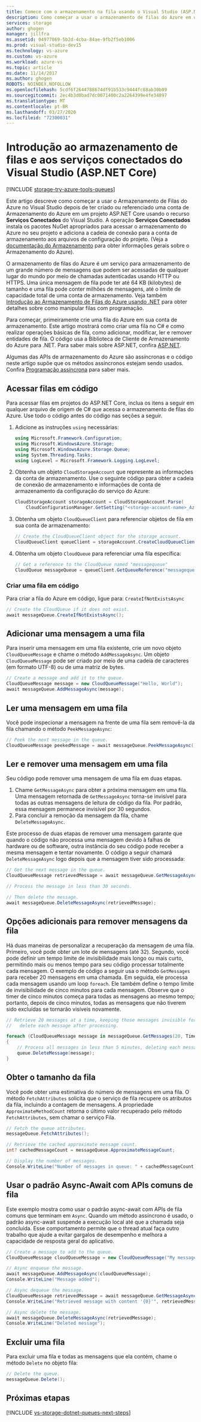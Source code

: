 ```yaml
---
title: Comece com o armazenamento na fila usando o Visual Studio (ASP.NET Core)
description: Como começar a usar o armazenamento de filas do Azure em um projeto ASP.NET Core no Visual Studio
services: storage
author: ghogen
manager: jillfra
ms.assetid: 04977069-5b2d-4cba-84ae-9fb2f5eb1006
ms.prod: visual-studio-dev15
ms.technology: vs-azure
ms.custom: vs-azure
ms.workload: azure-vs
ms.topic: article
ms.date: 11/14/2017
ms.author: ghogen
ROBOTS: NOINDEX,NOFOLLOW
ms.openlocfilehash: 5cdf6f2644788674df91b533c9444fc88ab30b09
ms.sourcegitcommit: 2ec4b3d0bad7dc0071400c2a2264399e4fe34897
ms.translationtype: MT
ms.contentlocale: pt-BR
ms.lasthandoff: 03/27/2020
ms.locfileid: "72300031"
---
```

# <a name="get-started-with-queue-storage-and-visual-studio-connected-services-aspnet-core"></a>Introdução ao armazenamento de filas e aos serviços conectados do Visual Studio (ASP.NET Core)

[!INCLUDE [storage-try-azure-tools-queues](../../includes/storage-try-azure-tools-queues.md)]

Este artigo descreve como começar a usar o Armazenamento de Filas do Azure no Visual Studio depois de ter criado ou referenciado uma conta de Armazenamento do Azure em um projeto ASP.NET Core usando o recurso **Serviços Conectados** do Visual Studio. A operação **Serviços Conectados** instala os pacotes NuGet apropriados para acessar o armazenamento do Azure no seu projeto e adiciona a cadeia de conexão para a conta de armazenamento aos arquivos de configuração do projeto. (Veja a [documentação do Armazenamento](https://azure.microsoft.com/documentation/services/storage/) para obter informações gerais sobre o Armazenamento do Azure).

O armazenamento de filas do Azure é um serviço para armazenamento de um grande número de mensagens que podem ser acessadas de qualquer lugar do mundo por meio de chamadas autenticadas usando HTTP ou HTTPS. Uma única mensagem de fila pode ter até 64 KB (kilobytes) de tamanho e uma fila pode conter milhões de mensagens, até o limite de capacidade total de uma conta de armazenamento. Veja também [Introdução ao Armazenamento de Filas do Azure usando .NET](../storage/queues/storage-dotnet-how-to-use-queues.md) para obter detalhes sobre como manipular filas com programação.

Para começar, primeiramente crie uma fila do Azure em sua conta de armazenamento. Este artigo mostrará como criar uma fila no C# e como realizar operações básicas de fila, como adicionar, modificar, ler e remover entidades de fila.  O código usa a Biblioteca de Cliente de Armazenamento do Azure para .NET. Para saber mais sobre ASP.NET, confira [ASP.NET](https://www.asp.net).

Algumas das APIs de armazenamento do Azure são assíncronas e o código neste artigo supõe que os métodos assíncronos estejam sendo usados. Confira [Programação assíncrona](https://docs.microsoft.com/dotnet/csharp/async) para saber mais.

## <a name="access-queues-in-code"></a>Acessar filas em código

Para acessar filas em projetos do ASP.NET Core, inclua os itens a seguir em qualquer arquivo de origem de C# que acessa o armazenamento de filas do Azure. Use todo o código antes do código nas seções a seguir.

1. Adicione as instruções `using` necessárias:
    ```cs
    using Microsoft.Framework.Configuration;
    using Microsoft.WindowsAzure.Storage;
    using Microsoft.WindowsAzure.Storage.Queue;
    using System.Threading.Tasks;
    using LogLevel = Microsoft.Framework.Logging.LogLevel;
    ```

1. Obtenha um objeto `CloudStorageAccount` que represente as informações da conta de armazenamento. Use o seguinte código para obter a cadeia de conexão de armazenamento e informações de conta de armazenamento da configuração do serviço do Azure:

    ```cs
    CloudStorageAccount storageAccount = CloudStorageAccount.Parse(
        CloudConfigurationManager.GetSetting("<storage-account-name>_AzureStorageConnectionString"));
    ```

1. Obtenha um objeto `CloudQueueClient` para referenciar objetos de fila em sua conta de armazenamento:

    ```cs
    // Create the CloudQueueClient object for the storage account.
    CloudQueueClient queueClient = storageAccount.CreateCloudQueueClient();
    ```
1. Obtenha um objeto `CloudQueue` para referenciar uma fila específica:

    ```cs
    // Get a reference to the CloudQueue named "messagequeue"
    CloudQueue messageQueue = queueClient.GetQueueReference("messagequeue");
    ```

### <a name="create-a-queue-in-code"></a>Criar uma fila em código

Para criar a fila do Azure em código, ligue para: `CreateIfNotExistsAsync`

```cs
// Create the CloudQueue if it does not exist.
await messageQueue.CreateIfNotExistsAsync();
```

## <a name="add-a-message-to-a-queue"></a>Adicionar uma mensagem a uma fila

Para inserir uma mensagem em uma fila existente, crie um novo objeto `CloudQueueMessage` e chame o método `AddMessageAsync`. Um objeto `CloudQueueMessage` pode ser criado por meio de uma cadeia de caracteres (em formato UTF-8) ou de uma matriz de bytes.

```cs
// Create a message and add it to the queue.
CloudQueueMessage message = new CloudQueueMessage("Hello, World");
await messageQueue.AddMessageAsync(message);
```

## <a name="read-a-message-in-a-queue"></a>Ler uma mensagem em uma fila

Você pode inspecionar a mensagem na frente de uma fila sem removê-la da fila chamando o método `PeekMessageAsync`:

```cs
// Peek the next message in the queue.
CloudQueueMessage peekedMessage = await messageQueue.PeekMessageAsync();
```

## <a name="read-and-remove-a-message-in-a-queue"></a>Ler e remover uma mensagem em uma fila

Seu código pode remover uma mensagem de uma fila em duas etapas.

1. Chame `GetMessageAsync` para obter a próxima mensagem em uma fila. Uma mensagem retornada de `GetMessageAsync` torna-se invisível para todas as outras mensagens de leitura de código da fila. Por padrão, essa mensagem permanece invisível por 30 segundos.
1. Para concluir a remoção da mensagem da fila, chame `DeleteMessageAsync`.

Este processo de duas etapas de remover uma mensagem garante que quando o código não processa uma mensagem devido à falhas de hardware ou de software, outra instância do seu código pode receber a mesma mensagem e tentar novamente. O código a seguir chamará `DeleteMessageAsync` logo depois que a mensagem tiver sido processada:

```cs
// Get the next message in the queue.
CloudQueueMessage retrievedMessage = await messageQueue.GetMessageAsync();

// Process the message in less than 30 seconds.

// Then delete the message.
await messageQueue.DeleteMessageAsync(retrievedMessage);
```

## <a name="additional-options-for-dequeuing-messages"></a>Opções adicionais para remover mensagens da fila

Há duas maneiras de personalizar a recuperação da mensagem de uma fila. Primeiro, você pode obter um lote de mensagens (até 32). Segundo, você pode definir um tempo limite de invisibilidade mais longo ou mais curto, permitindo mais ou menos tempo para seu código processar totalmente cada mensagem. O exemplo de código a seguir usa o método `GetMessages` para receber 20 mensagens em uma chamada. Em seguida, ele processa cada mensagem usando um loop `foreach`. Ele também define o tempo limite de invisibilidade de cinco minutos para cada mensagem. Observe que o timer de cinco minutos começa para todas as mensagens ao mesmo tempo; portanto, depois de cinco minutos, todas as mensagens que não tiverem sido excluídas se tornarão visíveis novamente.

```cs
// Retrieve 20 messages at a time, keeping those messages invisible for 5 minutes, 
//   delete each message after processing.

foreach (CloudQueueMessage message in messageQueue.GetMessages(20, TimeSpan.FromMinutes(5)))
{
    // Process all messages in less than 5 minutes, deleting each message after processing.
    queue.DeleteMessage(message);
}
```

## <a name="get-the-queue-length"></a>Obter o tamanho da fila

Você pode obter uma estimativa do número de mensagens em uma fila. O método `FetchAttributes` solicita que o serviço de fila recupere os atributos da fila, incluindo a contagem de mensagens. A propriedade `ApproximateMethodCount` retorna o último valor recuperado pelo método `FetchAttributes`, sem chamar o serviço Fila.

```cs
// Fetch the queue attributes.
messageQueue.FetchAttributes();

// Retrieve the cached approximate message count.
int? cachedMessageCount = messageQueue.ApproximateMessageCount;

// Display the number of messages.
Console.WriteLine("Number of messages in queue: " + cachedMessageCount);
```

## <a name="use-the-async-await-pattern-with-common-queue-apis"></a>Usar o padrão Async-Await com APIs comuns de fila

Este exemplo mostra como usar o padrão async-await com APIs de fila comuns que terminam em `Async`. Quando um método assíncrono é usado, o padrão async-await suspende a execução local até que a chamada seja concluída. Esse comportamento permite que o thread atual faça outro trabalho que ajude a evitar gargalos de desempenho e melhora a capacidade de resposta geral do aplicativo.

```cs
// Create a message to add to the queue.
CloudQueueMessage cloudQueueMessage = new CloudQueueMessage("My message");

// Async enqueue the message.
await messageQueue.AddMessageAsync(cloudQueueMessage);
Console.WriteLine("Message added");

// Async dequeue the message.
CloudQueueMessage retrievedMessage = await messageQueue.GetMessageAsync();
Console.WriteLine("Retrieved message with content '{0}'", retrievedMessage.AsString);

// Async delete the message.
await messageQueue.DeleteMessageAsync(retrievedMessage);
Console.WriteLine("Deleted message");
```

## <a name="delete-a-queue"></a>Excluir uma fila

Para excluir uma fila e todas as mensagens que ela contém, chame o método `Delete` no objeto fila:

```cs
// Delete the queue.
messageQueue.Delete();
```

## <a name="next-steps"></a>Próximas etapas

[!INCLUDE [vs-storage-dotnet-queues-next-steps](../../includes/vs-storage-dotnet-queues-next-steps.md)]
